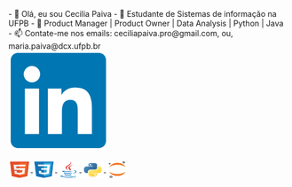<div>
- 👋 Olá, eu sou Cecilia Paiva 
- 👀 Estudante de Sistemas de informação na UFPB
- 🚀 Product Manager | Product Owner | Data Analysis | Python | Java
- 📫 Contate-me nos emails: ceciliapaiva.pro@gmail.com, ou, maria.paiva@dcx.ufpb.br
</div>
<div>
  <a href="https://www.linkedin.com/in/ceciliapaiva/"/>
  <img height="180em" src=https://raw.githubusercontent.com/devicons/devicon/master/icons/linkedin/linkedin-original.svg"/>
</div>

<div style="display: inline_block"><br>
  <img align="center" alt="HTML" height="30" width="40" src="https://raw.githubusercontent.com/devicons/devicon/master/icons/html5/html5-original.svg">
  <img align="center" alt="CSS" height="30" width="40" src="https://raw.githubusercontent.com/devicons/devicon/master/icons/css3/css3-original.svg">
  <img align="center" alt="java" height="30" width="40" src="https://raw.githubusercontent.com/devicons/devicon/master/icons/java/java-original.svg">
  <img align="center" alt="python" height="30" width="40" src="https://raw.githubusercontent.com/devicons/devicon/master/icons/python/python-original.svg">
  <img align="center" alt="jupyter" height="30" width="40" src="https://raw.githubusercontent.com/devicons/devicon/master/icons/jupyter/jupyter-original.svg">
</div>
